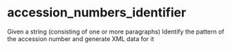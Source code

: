 # accession_numbers_identifier
Given a string (consisting of one or more paragraphs) Identify the pattern of the accession number and generate XML data for it
